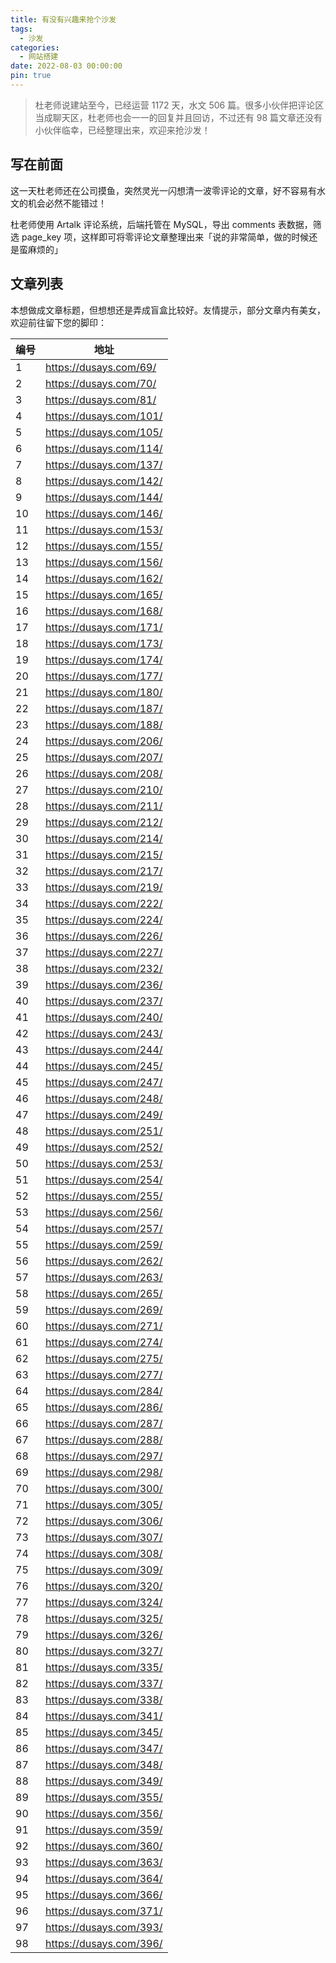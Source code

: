 ```yaml
---
title: 有没有兴趣来抢个沙发
tags:
  - 沙发
categories:
  - 网站搭建
date: 2022-08-03 00:00:00
pin: true
---
```


> 杜老师说建站至今，已经运营 1172 天，水文 506 篇。很多小伙伴把评论区当成聊天区，杜老师也会一一的回复并且回访，不过还有 98 篇文章还没有小伙伴临幸，已经整理出来，欢迎来抢沙发！

<!-- more -->

## 写在前面

这一天杜老师还在公司摸鱼，突然灵光一闪想清一波零评论的文章，好不容易有水文的机会必然不能错过！

杜老师使用 Artalk 评论系统，后端托管在 MySQL，导出 comments 表数据，筛选 page_key 项，这样即可将零评论文章整理出来「说的非常简单，做的时候还是蛮麻烦的」

## 文章列表

本想做成文章标题，但想想还是弄成盲盒比较好。友情提示，部分文章内有美女，欢迎前往留下您的脚印：

| 编号 | 地址 |
| - | - |
| 1  | https://dusays.com/69/  |
| 2  | https://dusays.com/70/  |
| 3  | https://dusays.com/81/  |
| 4  | https://dusays.com/101/ |
| 5  | https://dusays.com/105/ |
| 6  | https://dusays.com/114/ |
| 7  | https://dusays.com/137/ |
| 8  | https://dusays.com/142/ |
| 9  | https://dusays.com/144/ |
| 10 | https://dusays.com/146/ |
| 11 | https://dusays.com/153/ |
| 12 | https://dusays.com/155/ |
| 13 | https://dusays.com/156/ |
| 14 | https://dusays.com/162/ |
| 15 | https://dusays.com/165/ |
| 16 | https://dusays.com/168/ |
| 17 | https://dusays.com/171/ |
| 18 | https://dusays.com/173/ |
| 19 | https://dusays.com/174/ |
| 20 | https://dusays.com/177/ |
| 21 | https://dusays.com/180/ |
| 22 | https://dusays.com/187/ |
| 23 | https://dusays.com/188/ |
| 24 | https://dusays.com/206/ |
| 25 | https://dusays.com/207/ |
| 26 | https://dusays.com/208/ |
| 27 | https://dusays.com/210/ |
| 28 | https://dusays.com/211/ |
| 29 | https://dusays.com/212/ |
| 30 | https://dusays.com/214/ |
| 31 | https://dusays.com/215/ |
| 32 | https://dusays.com/217/ |
| 33 | https://dusays.com/219/ |
| 34 | https://dusays.com/222/ |
| 35 | https://dusays.com/224/ |
| 36 | https://dusays.com/226/ |
| 37 | https://dusays.com/227/ |
| 38 | https://dusays.com/232/ |
| 39 | https://dusays.com/236/ |
| 40 | https://dusays.com/237/ |
| 41 | https://dusays.com/240/ |
| 42 | https://dusays.com/243/ |
| 43 | https://dusays.com/244/ |
| 44 | https://dusays.com/245/ |
| 45 | https://dusays.com/247/ |
| 46 | https://dusays.com/248/ |
| 47 | https://dusays.com/249/ |
| 48 | https://dusays.com/251/ |
| 49 | https://dusays.com/252/ |
| 50 | https://dusays.com/253/ |
| 51 | https://dusays.com/254/ |
| 52 | https://dusays.com/255/ |
| 53 | https://dusays.com/256/ |
| 54 | https://dusays.com/257/ |
| 55 | https://dusays.com/259/ |
| 56 | https://dusays.com/262/ |
| 57 | https://dusays.com/263/ |
| 58 | https://dusays.com/265/ |
| 59 | https://dusays.com/269/ |
| 60 | https://dusays.com/271/ |
| 61 | https://dusays.com/274/ |
| 62 | https://dusays.com/275/ |
| 63 | https://dusays.com/277/ |
| 64 | https://dusays.com/284/ |
| 65 | https://dusays.com/286/ |
| 66 | https://dusays.com/287/ |
| 67 | https://dusays.com/288/ |
| 68 | https://dusays.com/297/ |
| 69 | https://dusays.com/298/ |
| 70 | https://dusays.com/300/ |
| 71 | https://dusays.com/305/ |
| 72 | https://dusays.com/306/ |
| 73 | https://dusays.com/307/ |
| 74 | https://dusays.com/308/ |
| 75 | https://dusays.com/309/ |
| 76 | https://dusays.com/320/ |
| 77 | https://dusays.com/324/ |
| 78 | https://dusays.com/325/ |
| 79 | https://dusays.com/326/ |
| 80 | https://dusays.com/327/ |
| 81 | https://dusays.com/335/ |
| 82 | https://dusays.com/337/ |
| 83 | https://dusays.com/338/ |
| 84 | https://dusays.com/341/ |
| 85 | https://dusays.com/345/ |
| 86 | https://dusays.com/347/ |
| 87 | https://dusays.com/348/ |
| 88 | https://dusays.com/349/ |
| 89 | https://dusays.com/355/ |
| 90 | https://dusays.com/356/ |
| 91 | https://dusays.com/359/ |
| 92 | https://dusays.com/360/ |
| 93 | https://dusays.com/363/ |
| 94 | https://dusays.com/364/ |
| 95 | https://dusays.com/366/ |
| 96 | https://dusays.com/371/ |
| 97 | https://dusays.com/393/ |
| 98 | https://dusays.com/396/ |